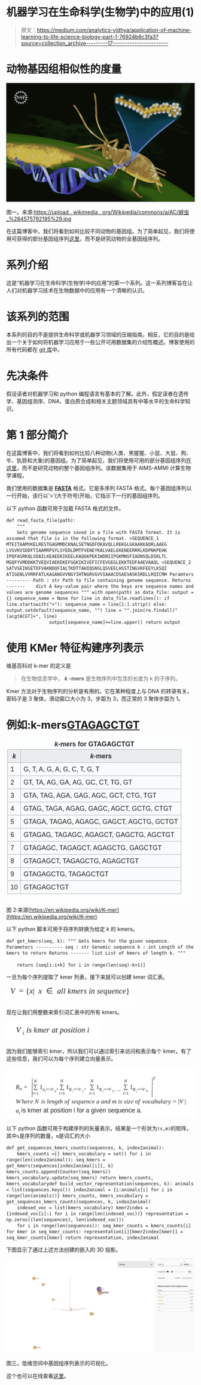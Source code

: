 # 机器学习在生命科学(生物学)中的应用(1)

> 原文：<https://medium.com/analytics-vidhya/application-of-machine-learning-to-life-science-biology-part-1-76924b6c3fa3?source=collection_archive---------17----------------------->

# 动物基因组相似性的度量

![](img/ae8945ce921c964a4cc6614726868344.png)

图一。来源:[https://upload . wikimedia . org/Wikipedia/commons/a/AC/蚜虫 _%284575792195%29.jpg](https://upload.wikimedia.org/wikipedia/commons/a/ac/Aphids_%284575792195%29.jpg)

在这篇博客中，我们将看到如何比较不同动物的基因组。为了简单起见，我们将使用可获得的部分基因组序列[这里](https://drive.google.com/file/d/1mJpltSs1negIBkzFSWYHcF8MyvnnAbrx/view?usp=sharing)，而不是研究动物的全基因组序列。

# 系列介绍

这是“机器学习在生命科学(生物学)中的应用”的第一个系列。这一系列博客旨在让人们对机器学习技术在生物数据中的应用有一个清晰的认识。

# 该系列的范围

本系列的目的不是提供生命科学或机器学习领域的压缩指南。相反，它的目的是给出一个关于如何将机器学习应用于一些公开可用数据集的介绍性概述。博客使用的所有代码都在 [git 库](https://github.com/mitiku1/ml4compbio)中。

# 先决条件

假设读者对机器学习和 python 编程语言有基本的了解。此外，假定读者在遗传学、基因组测序、DNA、蛋白质合成和相关主题领域具有中等水平的生命科学知识。

# 第 1 部分简介

在这篇博客中，我们将看到如何比较八种动物(人类、黑猩猩、小鼠、大鼠、狗、牛、犰狳和大象)的基因组。为了简单起见，我们将使用可用的部分基因组序列[在这里](https://drive.google.com/file/d/1mJpltSs1negIBkzFSWYHcF8MyvnnAbrx/view?usp=sharing)，而不是研究动物的整个基因组序列。该数据集用于 AIMS-AMMI 计算生物学课程。

我们使用的数据集是 [**FASTA**](https://en.wikipedia.org/wiki/FASTA_format) 格式。它是多序列 FASTA 格式。每个基因组序列以一行开始，该行以'>'(大于符号)开始，它指示下一行的基因组序列。

以下 python 函数可用于加载 FASTA 格式的文件。

```
def read_fasta_file(path):
    """
    Gets genome sequence saved in a file with FASTA format. It is assumed that file is in the following format. >SEQUENCE_1 MTEITAAMVKELRESTGAGMMDCKNALSETNGDFDKAVQLLREKGLGKAAKKADRLAAEG LVSVKVSDDFTIAAMRPSYLSYEDLDMTFVENEYKALVAELEKENEERRRLKDPNKPEHK IPQFASRKQLSDAILKEAEEKIKEELKAQGKPEKIWDNIIPGKMNSFIADNSQLDSKLTL MGQFYVMDDKKTVEQVIAEKEKEFGGKIKIVEFICFEVGEGLEKKTEDFAAEVAAQL >SEQUENCE_2 SATVSEINSETDFVAKNDQFIALTKDTTAHIQSNSLQSVEELHSSTINGVKFEEYLKSQI ATIGENLVVRRFATLKAGANGVVNGYIHTNGRVGVVIAAACDSAEVASKSRDLLRQICMH Paramters --------- Path : str Path to file containing genome sequence. Returns -------    dict A key-value pair where the keys are sequence names and values are genome sequences """ with open(path) as data_file: output = {} sequence_name = None for line in data_file.readlines(): if line.startswith(">"): sequence_name = line[1:].strip() else: output.setdefault(sequence_name, "") line = "".join(re.findall("[acgtACGT]+", line)
                output[sequence_name]+=line.upper() return output
```

# 使用 KMer 特征构建序列表示

维基百科对 k-mer 的定义是

> 在生物信息学中， ***k* -mers** 是生物序列中包含的长度为 k 的子序列。

Kmer 方法对于生物序列的分析是有用的。它在某种程度上与 DNA 的转录有关。密码子是 3 聚体，滑动窗口大小为 3，步距为 3，而正常的 3 聚体步距为 1。

# 例如:k-mers[**GTAGAGCTGT**](https://en.wikipedia.org/wiki/K-mer)

![](img/f2b59791a311ef3008bbb31c0c9468c9.png)

图 2:来源[https://en.wikipedia.org/wiki/K-mer](https://en.wikipedia.org/wiki/K-mer)

以下 python 脚本可用于将序列转换为给定 k 的 kmers。

```
def get_kmers(seq, k): """ Gets kmers for the given sequence. Parameters ---------- seq : str Genomic sequence k : int Length of the kmers to return Returns ------- list List of kmers of length k. """

    return [seq[i:i+k] for i in range(len(seq)-k+1)]
```

一旦为每个序列提取了 kmer 列表，接下来就可以创建 kmer 词汇表。

![](img/fa4739991d689a6c8365967c2e28866e.png)

现在让我们用整数来索引词汇表中的所有 kmers。

![](img/2a246b843c848731f160c1c9a9b25881.png)

因为我们能够索引 kmer，所以我们可以通过索引来访问和表示每个 kmer。有了这些信息，我们可以为每个序列建立向量表示。

![](img/dc97de234c1c942f571a675897693cdb.png)

以下 python 函数可用于构建序列的矢量表示。结果是一个形状为`(s,m)`的矩阵，其中`s`是序列的数量，`m`是词汇的大小

```
def get_sequences_kmers_counts(sequences, k, index2animal):
    kmers_counts =[] kmers_vocabulary = set() for i in range(len(index2animal)): seq_kmers = get_kmers(sequences[index2animal[i]], k) kmers_counts.append(Counter(seq_kmers)) kmers_vocabulary.update(seq_kmers) return kmers_counts, kmers_vocabularydef build_vector_representation(sequences, k): animals = list(sequences.keys()) index2animal = {i:animals[i] for i in range(len(animals))} kmers_counts, kmers_vocabulary =   get_sequences_kmers_counts(sequences, k, index2animal) 
    indexed_voc = list(kmers_vocabulary) kmer2index = {indexed_voc[i]:i for i in range(len(indexed_voc))} representation = np.zeros((len(sequences), len(indexed_voc)))
    for i in range(len(sequences)): seq_kmer_counts = kmers_counts[i] for kmer in seq_kmer_counts: representation[i][kmer2index[kmer]] = seq_kmer_counts[kmer] return representation, index2animal
```

下图显示了通过上述方法创建的嵌入的 3D 投影。

![](img/671c01cb8a316b9de5b8fc2bffa312e5.png)

图三。低维空间中基因组序列表示的可视化。

这个也可以在线查看[这里](https://projector.tensorflow.org/?config=https://gist.githubusercontent.com/mitiku1/85bb27d1d4cb2856a4db36f015229b3e/raw/c7b0aa42f0e639c4ee1e193870a998afbb7947c2/animal_genome.config)。